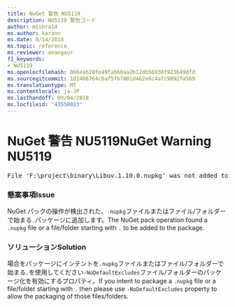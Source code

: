```yaml
---
title: NuGet 警告 NU5119
description: NU5119 警告コード
author: mishra14
ms.author: karann
ms.date: 8/14/2018
ms.topic: reference
ms.reviewer: anangaur
f1_keywords:
- NU5119
ms.openlocfilehash: 066eab28fe49fab60aa2b12db56930f923b49dfd
ms.sourcegitcommit: 1d1406764c6af5fb7801d462e0c4afc9092fa569
ms.translationtype: MT
ms.contentlocale: ja-JP
ms.lasthandoff: 09/04/2018
ms.locfileid: "43550023"
---
```

# <a name="nuget-warning-nu5119"></a><span data-ttu-id="b5bfa-103">NuGet 警告 NU5119</span><span class="sxs-lookup"><span data-stu-id="b5bfa-103">NuGet Warning NU5119</span></span>
<pre>File 'F:\project\binary\Libuv.1.10.0.nupkg' was not added to the package. Files and folders starting with '.' or ending with '.nupkg' are excluded by default. To include this file, use -NoDefaultExcludes from the commandline</pre>

### <a name="issue"></a><span data-ttu-id="b5bfa-104">懸案事項</span><span class="sxs-lookup"><span data-stu-id="b5bfa-104">Issue</span></span>

<span data-ttu-id="b5bfa-105">NuGet パックの操作が検出された、`.nupkg`ファイルまたはファイル/フォルダーで始まる`.`パッケージに追加します。</span><span class="sxs-lookup"><span data-stu-id="b5bfa-105">The NuGet pack operation found a `.nupkg` file or a file/folder starting with `.` to be added to the package.</span></span>


### <a name="solution"></a><span data-ttu-id="b5bfa-106">ソリューション</span><span class="sxs-lookup"><span data-stu-id="b5bfa-106">Solution</span></span>

<span data-ttu-id="b5bfa-107">場合をパッケージにインテントを`.nupkg`ファイルまたはファイル/フォルダーで始まる`.`を使用してください`-NoDefaultExcludes`ファイル/フォルダーのパッケージ化を有効にするプロパティ。</span><span class="sxs-lookup"><span data-stu-id="b5bfa-107">If you intent to package a `.nupkg` file or a file/folder starting with `.` then please use `-NoDefaultExcludes` property to allow the packaging of those files/folders.</span></span>

